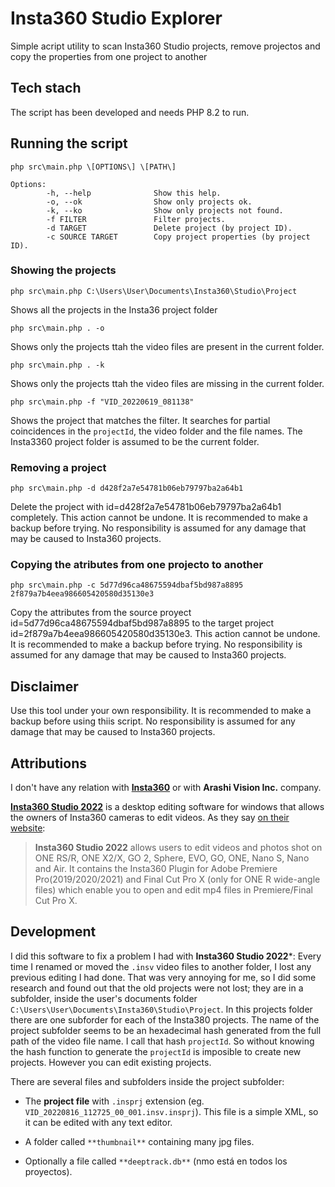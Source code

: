 # Insta360 Studio Explorer

Simple acript utility to scan Insta360 Studio projects, remove projectos and copy the properties from one project to another

## Tech stach

The script has been developed and needs PHP 8.2 to run.


## Running the script

```
php src\main.php \[OPTIONS\] \[PATH\]

Options:
        -h, --help              Show this help.
        -o, --ok                Show only projects ok.
        -k, --ko                Show only projects not found.
        -f FILTER               Filter projects.
        -d TARGET               Delete project (by project ID).
        -c SOURCE TARGET        Copy project properties (by project ID).
```

### Showing the projects

`php src\main.php C:\Users\User\Documents\Insta360\Studio\Project`

  Shows all the projects in the Insta36 project folder


`php src\main.php . -o`

  Shows only the projects ttah the video files are present in the current folder.


`php src\main.php . -k`

  Shows only the projects ttah the video files are missing in the current folder.


`php src\main.php -f "VID_20220619_081138"`

  Shows the project that matches the filter.
  It searches for partial coincidences in the `projectId`, the video folder and the file names.
  The Insta3360 project folder is assumed to be the current folder.


### Removing a project

`php src\main.php -d d428f2a7e54781b06eb79797ba2a64b1`

  Delete the project with id=d428f2a7e54781b06eb79797ba2a64b1 completely.
  This action cannot be undone.
  It is recommended to make a backup before trying.
  No responsibility is assumed for any damage that may be caused to Insta360 projects.


### Copying the atributes from one projecto to another

`php src\main.php -c 5d77d96ca48675594dbaf5bd987a8895 2f879a7b4eea986605420580d35130e3`

  Copy the attributes from the source proyect id=5d77d96ca48675594dbaf5bd987a8895 to the target project id=2f879a7b4eea986605420580d35130e3.
  This action cannot be undone.
  It is recommended to make a backup before trying.
  No responsibility is assumed for any damage that may be caused to Insta360 projects.


## Disclaimer

Use this tool under your own responsibility.
It is recommended to make a backup before using thiis script.
No responsibility is assumed for any damage that may be caused to Insta360 projects.


## Attributions

I don't have any relation with [**Insta360**](https://www.insta360.com/) or with **Arashi Vision Inc.** company.

[**Insta360 Studio 2022**](https://www.insta360.com/support/supportcourse?post_id=18191) is a desktop editing software for windows that allows the owners of Insta360 cameras to edit videos. As they say [on their website](https://www.insta360.com/download/insta360-oners):

> **Insta360 Studio 2022** allows users to edit videos and photos shot on ONE RS/R, ONE X2/X, GO 2, Sphere, EVO, GO, ONE, Nano S, Nano and Air. It contains the Insta360 Plugin for Adobe Premiere Pro(2019/2020/2021) and Final Cut Pro X (only for ONE R wide-angle files) which enable you to open and edit mp4 files in Premiere/Final Cut Pro X.


## Development

I did this software to fix a problem I had with **Insta360 Studio 2022***: Every time I renamed or moved the `.insv` video files to another folder, I lost any previous editing I had done. That was very annoying for me, so I did some research and found out that the old projects were not lost; they are in a subfolder, inside the user's documents folder `C:\Users\User\Documents\Insta360\Studio\Project`. In this projects folder there are one subforder for each of the Insta380 projects. The name of the project subfolder seems to be an hexadecimal hash generated from the full path of the video file name. I call that hash `projectId`. So without knowing the hash function to generate the `projectId` is imposible to create new projects. However you can edit existing projects.

There are several files and subfolders inside the project subfolder:

* The **project file** with `.insprj` extension (eg. `VID_20220816_112725_00_001.insv.insprj`). This file is a simple XML, so it can be edited with any text editor.

* A folder called `**thumbnail**` containing many jpg files.
  
* Optionally a file called `**deeptrack.db**` (nmo está en todos los proyectos).

